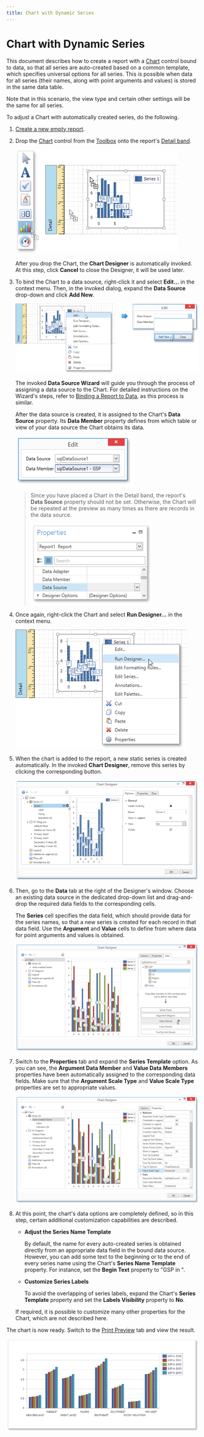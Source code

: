 ```yaml
---
title: Chart with Dynamic Series
---
```

# Chart with Dynamic Series
This document describes how to create a report with a [Chart](../../../../../interface-elements-for-desktop/articles/report-designer/report-designer-for-wpf/report-elements/report-controls.md) control bound to data, so that all series are auto-created based on a common template, which specifies universal options for all series. This is possible when data for all series (their names, along with point arguments and values) is stored in the same data table.
 

Note that in this scenario, the view type and certain other settings will be the same for all series.

To adjust a Chart with automatically created series, do the following.
1. [Create a new empty report](../../../../../interface-elements-for-desktop/articles/report-designer/report-designer-for-wpf/creating-reports/basic-operations/create-a-new-report.md).
2. Drop the [Chart](../../../../../interface-elements-for-desktop/articles/report-designer/report-designer-for-wpf/report-elements/report-controls.md) control from the [Toolbox](../../../../../interface-elements-for-desktop/articles/report-designer/report-designer-for-wpf/interface-elements/control-toolbox.md) onto the report's [Detail band](../../../../../interface-elements-for-desktop/articles/report-designer/report-designer-for-wpf/report-elements/report-bands.md).
	
	![EUD_WpfReportDersigner_Chart_1](../../../../images/Img123911.png)
	
	After you drop the Chart, the **Chart Designer** is automatically invoked. At this step, click **Cancel** to close the Designer, it will be used later.
3. To bind the Chart to a data source, right-click it and select **Edit...** in the context menu. Then, in the invoked dialog, expand the **Data Source** drop-down and click **Add New**.
	
	![EUD_WpfReportDersigner_Chart_2](../../../../images/Img123912.png)
	
	The invoked **Data Source Wizard** will guide you through the process of assigning a data source to the Chart. For detailed instructions on the Wizard's steps, refer to [Binding a Report to Data](../../../../../interface-elements-for-desktop/articles/report-designer/report-designer-for-wpf/creating-reports/providing-data/binding-a-report-to-data.md), as this process is similar.
	
	After the data source is created, it is assigned to the Chart's **Data Source** property. Its **Data Member** property defines from which table or view of your data source the Chart obtains its data.
	
	![EUD_WpfReportDersigner_ChartDyn_3](../../../../images/Img123921.png)
	
	> Since you have placed a Chart in the Detail band, the report's **Data Source** property should not be set. Otherwise, the Chart will be repeated at the preview as many times as there are records in the data source.
	> 
	> ![EUD_WpfReportDesigner_CrossTabReport_4](../../../../images/Img123582.png)
4. Once again, right-click the Chart and select **Run Designer...** in the context menu.
	
	![EUD_WpfReportDersigner_ChartStat_4](../../../../images/Img123914.png)
5. When the chart is added to the report, a new static series is created automatically. In the invoked **Chart Designer**, remove this series by clicking the corresponding button.
	
	![chart-designer-remove-default-series](../../../../images/Img126211.png)
6. Then, go to the **Data** tab at the right of the Designer's window. Choose an existing data source in the dedicated drop-down list and drag-and-drop the required data fields to the corresponding cells.
	
	The **Series** cell specifies the data field, which should provide data for the series names, so that a new series is created for each record in that data field. Use the **Argument** and **Value** cells to define from where data for point arguments and values is obtained.
	
	![chart-designer-auto-created-series](../../../../images/Img126212.png)
7. Switch to the **Properties** tab and expand the **Series Template** option. As you can see, the **Argument Data Member** and **Value Data Members** properties have been automatically assigned to the corresponding data fields. Make sure that the **Argument Scale Type** and **Value Scale Type** properties are set to appropriate values.
	
	![chart-designer-auto-created-series-properties](../../../../images/Img126213.png)
8. At this point, the chart's data options are completely defined, so in this step, certain additional customization capabilities are described.
	* **Adjust the Series Name Template**
		
		By default, the name for every auto-created series is obtained directly from an appropriate data field in the bound data source. However, you can add some text to the beginning or to the end of every series name using the Chart's **Series Name Template** property. For instance, set the **Begin Text** property to "GSP in ".
	* **Customize Series Labels**
		
		To avoid the overlapping of series labels, expand the Chart's **Series Template** property and set the **Labels Visibility** property to **No**.
	
	If required, it is possible to customize many other properties for the Chart, which are not described here.

The chart is now ready. Switch to the [Print Preview](../../../../../interface-elements-for-desktop/articles/report-designer/report-designer-for-wpf/document-preview.md) tab and view the result.

![EUD_WpfReportDersigner_ChartDyn_Result](../../../../images/Img123926.png)